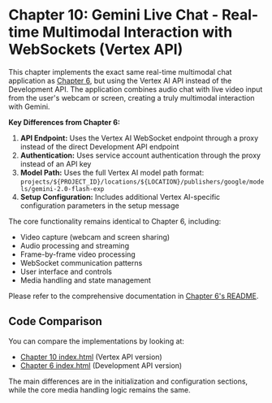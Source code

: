 # Chapter 10: Gemini Live Chat - Real-time Multimodal Interaction with WebSockets (Vertex API)

This chapter implements the exact same real-time multimodal chat application as [Chapter 6](../../part_2_dev_api/chapter_06/README.md), but using the Vertex AI API instead of the Development API. The application combines audio chat with live video input from the user's webcam or screen, creating a truly multimodal interaction with Gemini.

**Key Differences from Chapter 6:**

1. **API Endpoint:** Uses the Vertex AI WebSocket endpoint through a proxy instead of the direct Development API endpoint
2. **Authentication:** Uses service account authentication through the proxy instead of an API key
3. **Model Path:** Uses the full Vertex AI model path format: `projects/${PROJECT_ID}/locations/${LOCATION}/publishers/google/models/gemini-2.0-flash-exp`
4. **Setup Configuration:** Includes additional Vertex AI-specific configuration parameters in the setup message

The core functionality remains identical to Chapter 6, including:

- Video capture (webcam and screen sharing)
- Audio processing and streaming
- Frame-by-frame video processing
- WebSocket communication patterns
- User interface and controls
- Media handling and state management

Please refer to the comprehensive documentation in [Chapter 6's README](../../part_2_dev_api/chapter_06/README.md).

## Code Comparison

You can compare the implementations by looking at:

- [Chapter 10 index.html](./index.html) (Vertex API version)
- [Chapter 6 index.html](../../part_2_dev_api/chapter_06/index.html) (Development API version)

The main differences are in the initialization and configuration sections, while the core media handling logic remains the same.
